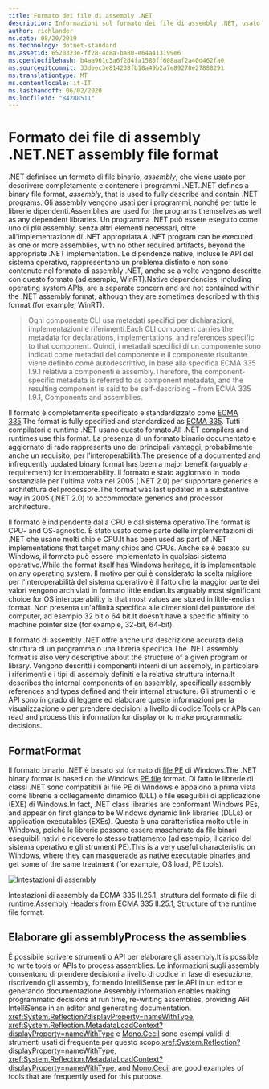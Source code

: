 ```yaml
---
title: Formato dei file di assembly .NET
description: Informazioni sul formato dei file di assembly .NET, usato per descrivere e contenere le app e le librerie .NET.
author: richlander
ms.date: 08/20/2019
ms.technology: dotnet-standard
ms.assetid: 6520323e-ff28-4c8a-ba80-e64a413199e6
ms.openlocfilehash: b4aa961c3a6f2d4fa1580ff608aaf2a40d462fa0
ms.sourcegitcommit: 33deec3e814238fb18a49b2a7e89278e27888291
ms.translationtype: MT
ms.contentlocale: it-IT
ms.lasthandoff: 06/02/2020
ms.locfileid: "84288511"
---
```

# <a name="net-assembly-file-format"></a><span data-ttu-id="3f215-103">Formato dei file di assembly .NET</span><span class="sxs-lookup"><span data-stu-id="3f215-103">.NET assembly file format</span></span>

<span data-ttu-id="3f215-104">.NET definisce un formato di file binario, *assembly*, che viene usato per descrivere completamente e contenere i programmi .NET.</span><span class="sxs-lookup"><span data-stu-id="3f215-104">.NET defines a binary file format, *assembly*, that is used to fully describe and contain .NET programs.</span></span> <span data-ttu-id="3f215-105">Gli assembly vengono usati per i programmi, nonché per tutte le librerie dipendenti.</span><span class="sxs-lookup"><span data-stu-id="3f215-105">Assemblies are used for the programs themselves as well as any dependent libraries.</span></span> <span data-ttu-id="3f215-106">Un programma .NET può essere eseguito come uno di più assembly, senza altri elementi necessari, oltre all'implementazione di .NET appropriata.</span><span class="sxs-lookup"><span data-stu-id="3f215-106">A .NET program can be executed as one or more assemblies, with no other required artifacts, beyond the appropriate .NET implementation.</span></span> <span data-ttu-id="3f215-107">Le dipendenze native, incluse le API del sistema operativo, rappresentano un problema distinto e non sono contenute nel formato di assembly .NET, anche se a volte vengono descritte con questo formato (ad esempio, WinRT).</span><span class="sxs-lookup"><span data-stu-id="3f215-107">Native dependencies, including operating system APIs, are a separate concern and are not contained within the .NET assembly format, although they are sometimes described with this format (for example, WinRT).</span></span>

> <span data-ttu-id="3f215-108">Ogni componente CLI usa metadati specifici per dichiarazioni, implementazioni e riferimenti.</span><span class="sxs-lookup"><span data-stu-id="3f215-108">Each CLI component carries the metadata for declarations, implementations, and references specific to that component.</span></span> <span data-ttu-id="3f215-109">Quindi, i metadati specifici di un componente sono indicati come metadati del componente e il componente risultante viene definito come autodescrittivo, in base alla specifica ECMA 335 I.9.1 relativa a componenti e assembly.</span><span class="sxs-lookup"><span data-stu-id="3f215-109">Therefore, the component-specific metadata is referred to as component metadata, and the resulting component is said to be self-describing – from ECMA 335 I.9.1, Components and assemblies.</span></span>

<span data-ttu-id="3f215-110">Il formato è completamente specificato e standardizzato come [ECMA 335](https://www.ecma-international.org/publications/standards/Ecma-335.htm).</span><span class="sxs-lookup"><span data-stu-id="3f215-110">The format is fully specified and standardized as [ECMA 335](https://www.ecma-international.org/publications/standards/Ecma-335.htm).</span></span> <span data-ttu-id="3f215-111">Tutti i compilatori e runtime .NET usano questo formato.</span><span class="sxs-lookup"><span data-stu-id="3f215-111">All .NET compilers and runtimes use this format.</span></span> <span data-ttu-id="3f215-112">La presenza di un formato binario documentato e aggiornato di rado rappresenta uno dei principali vantaggi, probabilmente anche un requisito, per l'interoperabilità.</span><span class="sxs-lookup"><span data-stu-id="3f215-112">The presence of a documented and infrequently updated binary format has been a major benefit (arguably a requirement) for interoperability.</span></span> <span data-ttu-id="3f215-113">Il formato è stato aggiornato in modo sostanziale per l'ultima volta nel 2005 (.NET 2.0) per supportare generics e architettura del processore.</span><span class="sxs-lookup"><span data-stu-id="3f215-113">The format was last updated in a substantive way in 2005 (.NET 2.0) to accommodate generics and processor architecture.</span></span>

<span data-ttu-id="3f215-114">Il formato è indipendente dalla CPU e dal sistema operativo.</span><span class="sxs-lookup"><span data-stu-id="3f215-114">The format is CPU- and OS-agnostic.</span></span> <span data-ttu-id="3f215-115">È stato usato come parte delle implementazioni di .NET che usano molti chip e CPU.</span><span class="sxs-lookup"><span data-stu-id="3f215-115">It has been used as part of .NET implementations that target many chips and CPUs.</span></span> <span data-ttu-id="3f215-116">Anche se è basato su Windows, il formato può essere implementato in qualsiasi sistema operativo.</span><span class="sxs-lookup"><span data-stu-id="3f215-116">While the format itself has Windows heritage, it is implementable on any operating system.</span></span> <span data-ttu-id="3f215-117">Il motivo per cui è considerato la scelta migliore per l'interoperabilità del sistema operativo è il fatto che la maggior parte dei valori vengono archiviati in formato little endian.</span><span class="sxs-lookup"><span data-stu-id="3f215-117">Its arguably most significant choice for OS interoperability is that most values are stored in little-endian format.</span></span> <span data-ttu-id="3f215-118">Non presenta un'affinità specifica alle dimensioni del puntatore del computer, ad esempio 32 bit o 64 bit.</span><span class="sxs-lookup"><span data-stu-id="3f215-118">It doesn’t have a specific affinity to machine pointer size (for example, 32-bit, 64-bit).</span></span>

<span data-ttu-id="3f215-119">Il formato di assembly .NET offre anche una descrizione accurata della struttura di un programma o una libreria specifica.</span><span class="sxs-lookup"><span data-stu-id="3f215-119">The .NET assembly format is also very descriptive about the structure of a given program or library.</span></span> <span data-ttu-id="3f215-120">Vengono descritti i componenti interni di un assembly, in particolare i riferimenti e i tipi di assembly definiti e la relativa struttura interna.</span><span class="sxs-lookup"><span data-stu-id="3f215-120">It describes the internal components of an assembly, specifically assembly references and types defined and their internal structure.</span></span> <span data-ttu-id="3f215-121">Gli strumenti o le API sono in grado di leggere ed elaborare queste informazioni per la visualizzazione o per prendere decisioni a livello di codice.</span><span class="sxs-lookup"><span data-stu-id="3f215-121">Tools or APIs can read and process this information for display or to make programmatic decisions.</span></span>

## <a name="format"></a><span data-ttu-id="3f215-122">Format</span><span class="sxs-lookup"><span data-stu-id="3f215-122">Format</span></span>

<span data-ttu-id="3f215-123">Il formato binario .NET è basato sul formato di [file PE](https://en.wikipedia.org/wiki/Portable_Executable) di Windows.</span><span class="sxs-lookup"><span data-stu-id="3f215-123">The .NET binary format is based on the Windows [PE file](https://en.wikipedia.org/wiki/Portable_Executable) format.</span></span> <span data-ttu-id="3f215-124">Di fatto le librerie di classi .NET sono compatibili ai file PE di Windows e appaiono a prima vista come librerie a collegamento dinamico (DLL) o file eseguibili di applicazione (EXE) di Windows.</span><span class="sxs-lookup"><span data-stu-id="3f215-124">In fact, .NET class libraries are conformant Windows PEs, and appear on first glance to be Windows dynamic link libraries (DLLs) or application executables (EXEs).</span></span> <span data-ttu-id="3f215-125">Questa è una caratteristica molto utile in Windows, poiché le librerie possono essere mascherate da file binari eseguibili nativi e ricevere lo stesso trattamento (ad esempio, il carico del sistema operativo e gli strumenti PE).</span><span class="sxs-lookup"><span data-stu-id="3f215-125">This is a very useful characteristic on Windows, where they can masquerade as native executable binaries and get some of the same treatment (for example, OS load, PE tools).</span></span>

![Intestazioni di assembly](../media/assembly-format/assembly-headers.png)

<span data-ttu-id="3f215-127">Intestazioni di assembly da ECMA 335 II.25.1, struttura del formato di file di runtime.</span><span class="sxs-lookup"><span data-stu-id="3f215-127">Assembly Headers from ECMA 335 II.25.1, Structure of the runtime file format.</span></span>

## <a name="process-the-assemblies"></a><span data-ttu-id="3f215-128">Elaborare gli assembly</span><span class="sxs-lookup"><span data-stu-id="3f215-128">Process the assemblies</span></span>

<span data-ttu-id="3f215-129">È possibile scrivere strumenti o API per elaborare gli assembly.</span><span class="sxs-lookup"><span data-stu-id="3f215-129">It is possible to write tools or APIs to process assemblies.</span></span> <span data-ttu-id="3f215-130">Le informazioni sugli assembly consentono di prendere decisioni a livello di codice in fase di esecuzione, riscrivendo gli assembly, fornendo IntelliSense per le API in un editor e generando documentazione.</span><span class="sxs-lookup"><span data-stu-id="3f215-130">Assembly information enables making programmatic decisions at run time, re-writing assemblies, providing API IntelliSense in an editor and generating documentation.</span></span> <span data-ttu-id="3f215-131"><xref:System.Reflection?displayProperty=nameWithType>, <xref:System.Reflection.MetadataLoadContext?displayProperty=nameWithType> e [Mono.Cecil](https://www.mono-project.com/docs/tools+libraries/libraries/Mono.Cecil/) sono esempi validi di strumenti usati di frequente per questo scopo.</span><span class="sxs-lookup"><span data-stu-id="3f215-131"><xref:System.Reflection?displayProperty=nameWithType>, <xref:System.Reflection.MetadataLoadContext?displayProperty=nameWithType>, and [Mono.Cecil](https://www.mono-project.com/docs/tools+libraries/libraries/Mono.Cecil/) are good examples of tools that are frequently used for this purpose.</span></span>
